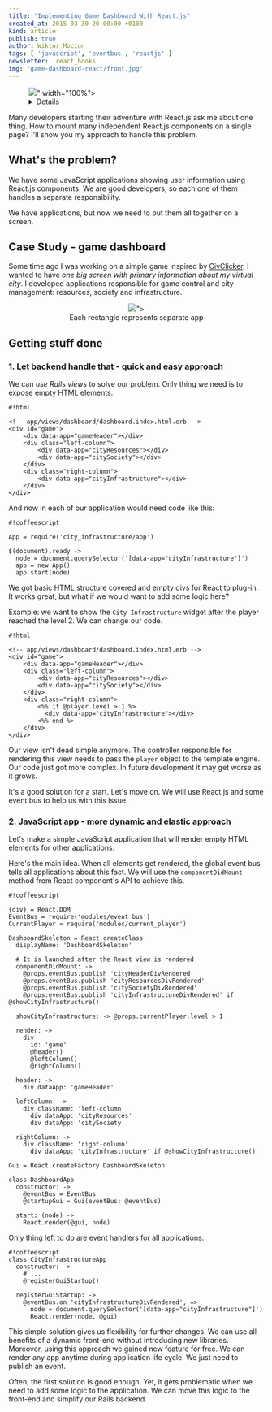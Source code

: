 ```yaml
---
title: "Implementing Game Dashboard With React.js"
created_at: 2015-03-30 20:00:00 +0100
kind: article
publish: true
author: Wiktor Mociun
tags: [ 'javascript', 'eventbus', 'reactjs' ]
newsletter: :react_books
img: "game-dashboard-react/front.jpg"
---
```


<p>
  <figure>
    <img src="<%= src_fit("game-dashboard-react/front.jpg") %>" width="100%">
    <details>
      Source: <a href="https://www.flickr.com/photos/36877266@N08/">412 digital</a>
    </details>
  </figure>
</p>

Many developers starting their adventure with React.js ask me about one thing. How to mount many independent React.js components on a single page? I'll show you my approach to handle this problem.

<!-- more -->

## What's the problem?

We have some JavaScript applications showing user information using React.js components. We are good developers, so each one of them handles a separate responsibility.

We have applications, but now we need to put them all together on a screen.

## Case Study - game dashboard

Some time ago I was working on a simple game inspired by [CivClicker](http://dhmholley.co.uk/civclicker.html). I wanted to have *one big screen with primary information about my virtual city*. I developed applications responsible for game control and city management: resources, society and infrastructure.

<p>
  <figure align="center">
    <img src="<%= src_fit("game-dashboard-react/dashboard.png") %>">
    <figcaption>
      Each rectangle represents separate app
    </figcaption>
  </figure>
</p>

## Getting stuff done

### 1. Let backend handle that - quick and easy approach

We can *use Rails views* to solve our problem. Only thing we need is to expose empty HTML elements.

```
#!html

<!-- app/views/dashboard/dashboard.index.html.erb -->
<div id="game">
    <div data-app="gameHeader"></div>
    <div class="left-column">
        <div data-app="cityResources"></div>
        <div data-app="citySociety"></div>
    </div>
    <div class="right-column">
        <div data-app="cityInfrastructure"></div>
    </div>
</div>
```

And now in each of our application would need code like this:

```
#!coffeescript

App = require('city_infrastructure/app')

$(document).ready ->
  node = document.querySelector('[data-app="cityInfrastructure"]')
  app = new App()
  app.start(node)
```

We got basic HTML structure covered and empty divs for React to plug-in. It works great, but what if we would want to add some logic here?

Example: we want to show the `City Infrastructure` widget after the player reached the level 2. We can change our code.

```
#!html

<!-- app/views/dashboard/dashboard.index.html.erb -->
<div id="game">
    <div data-app="gameHeader"></div>
    <div class="left-column">
        <div data-app="cityResources"></div>
        <div data-app="citySociety"></div>
    </div>
    <div class="right-column">
        <%% if @player.level > 1 %>
          <div data-app="cityInfrastructure"></div>
        <%% end %>
    </div>
</div>
```

Our view isn't dead simple anymore. The controller responsible for rendering this view needs to pass the `player` object to the template engine. Our code just got more complex. In future development it may get worse as it grows.

It's a good solution for a start. Let's move on. We will use React.js and some event bus to help us with this issue.

### 2. JavaScript app - more dynamic and elastic approach

Let's make a simple JavaScript application that will render empty HTML elements for other applications.

Here's the main idea. When all elements get rendered, the global event bus tells all applications about this fact. We will use the `componentDidMount` method from React component's API to achieve this.

```
#!coffeescript

{div} = React.DOM
EventBus = require('modules/event_bus')
CurrentPlayer = require('modules/current_player')

DashboardSkeleton = React.createClass
  displayName: 'DashboardSkeleton'

  # It is launched after the React view is rendered
  componentDidMount: ->
    @props.eventBus.publish 'cityHeaderDivRendered'
    @props.eventBus.publish 'cityResourcesDivRendered'
    @props.eventBus.publish 'citySocietyDivRendered'
    @props.eventBus.publish 'cityInfrastructureDivRendered' if @showCityInfrastructure()

  showCityInfrastructure: -> @props.currentPlayer.level > 1

  render: ->
    div
      id: 'game'
      @header()
      @leftColumn()
      @rightColumn()

  header: ->
    div dataApp: 'gameHeader'

  leftColumn: ->
    div className: 'left-column'
      div dataApp: 'cityResources'
      div dataApp: 'citySociety'

  rightColumn: ->
    div className: 'right-column'
      div dataApp: 'cityInfrastructure' if @showCityInfrastructure()

Gui = React.createFactory DashboardSkeleton

class DashboardApp
  constructor: ->
    @eventBus = EventBus
    @startupGui = Gui(eventBus: @eventBus)

  start: (node) ->
    React.render(@gui, node)
```

Only thing left to do are event handlers for all applications.

```
#!coffeescript
class CityInfrastructureApp
  constructor: ->
    # ...
    @registerGuiStartup()

  registerGuiStartup: ->
    @eventBus.on 'cityInfrastructureDivRendered', =>
      node = document.querySelector('[data-app="cityInfrastructure"]')
      React.render(node, @gui)
```

This simple solution gives us flexibility for further changes. We can use all benefits of a dynamic front-end without introducing new libraries. Moreover, using this approach we gained new feature for free. We can render any app anytime during application life cycle. We just need to publish an event.

Often, the first solution is good enough. Yet, it gets problematic when we need to add some logic to the application. We can move this logic to the front-end and simplify our Rails backend.
